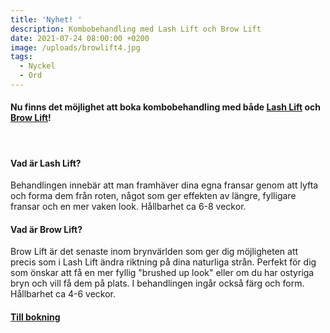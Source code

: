```yaml
---
title: 'Nyhet! '
description: Kombobehandling med Lash Lift och Brow Lift
date: 2021-07-24 08:00:00 +0200
image: /uploads/browlift4.jpg
tags:
  - Nyckel
  - Ord
---
```

#### Nu finns det möjlighet att boka kombobehandling med b&aring;de [Lash Lift](/lashlift/) och [Brow Lift](/behandlingar/brow-lift-lamination/)\!&nbsp;

&nbsp;

#### **Vad är Lash Lift?**

Behandlingen innebär att man framhäver dina egna fransar genom att lyfta och forma dem fr&aring;n roten, n&aring;got som ger effekten av längre, fylligare fransar och en mer vaken look. H&aring;llbarhet ca 6-8 veckor.

#### **Vad är Brow Lift?**

Brow Lift är det senaste inom brynvärlden som ger dig möjligheten att precis som i Lash Lift ändra riktning p&aring; dina naturliga str&aring;n. Perfekt för dig som önskar att f&aring; en mer fyllig "brushed up look" eller om du har ostyriga bryn och vill f&aring; dem p&aring; plats. I behandlingen ing&aring;r ocks&aring; färg och form. H&aring;llbarhet ca 4-6 veckor.

#### [Till bokning](/bokning/)
